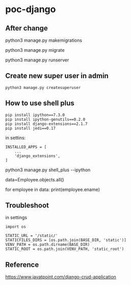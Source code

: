 # poc-django



## After change

python3 manage.py makemigrations 

python3 manage.py migrate 


python3 manage.py runserver

## Create new super user in admin

`python3 manage.py createsuperuser`

## How to use shell plus

```
pip install ipython==7.3.0
pip install ipython-genutils==0.2.0
pip install django-extensions==2.1.7
pip install jedi==0.17

```

in settins:

```
INSTALLED_APPS = [
    ...
    'django_extensions',
]

```

python3 manage.py shell_plus --ipython

data=Employee.objects.all()

for employee in data: print(employee.ename)



## Troubleshoot

in settings 

```
import os

STATIC_URL = '/static/'
STATICFILES_DIRS = [os.path.join(BASE_DIR, 'static')]
VENV_PATH = os.path.dirname(BASE_DIR)
STATIC_ROOT = os.path.join(VENV_PATH, 'static_root')

```


## Reference  

https://www.javatpoint.com/django-crud-application

